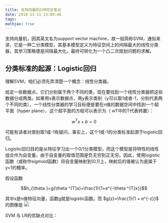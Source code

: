 ```yaml
---
title: 支持向量机SVM完全笔记
date: 2018-11-11 13:09:46
tags:
mathjax: true
---
```


支持向量机，因其英文名为support vector machine，故一般简称SVM，通俗来讲，它是一种二分类模型，其基本模型定义为特征空间上的间隔最大的线性分类器，其学习策略便是间隔最大化，最终可转化为一个凸二次规划问题的求解。

## 分类标准的起源：Logistic回归

理解SVM，咱们必须先弄清楚一个概念：线性分类器。

给定一些数据点，它们分别属于两个不同的类，现在要找到一个线性分类器把这些数据分成两类。如果用x表示数据点，用y表示类别（y可以取1或者-1，分别代表两个不同的类），一个线性分类器的学习目标便是要在n维的数据空间中找到一个超平面（hyper plane），这个超平面的方程可以表示为（ wT中的T代表转置）： 

$$w^{T}x+b=0$$    

可能有读者对类别取1或-1有疑问，事实上，这个1或-1的分类标准起源于logistic回归。

Logistic回归目的是从特征学习出一个0/1分类模型，而这个模型是将特性的线性组合作为自变量，由于自变量的取值范围是负无穷到正无穷。因此，使用logistic函数（或称作sigmoid函数）将自变量映射到(0,1)上，映射后的值被认为是属于y=1的概率。

假设函数

$$h_{\theta }=g(\theta ^{T}x)=\frac{1}{1+e^{-\theta ^{T}x}}$$

其中x是n维特征向量，函数g就是logistic函数。而 $g(z)=\frac{1}{1 + e^{-z}}$ 的图像是 ![](logistic.webp)










































SVM 与 LR的优缺点对比：
 





